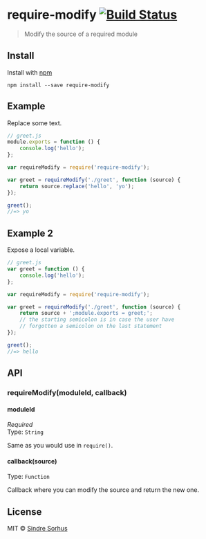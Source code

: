 # require-modify [![Build Status](https://travis-ci.org/sindresorhus/require-modify.png?branch=master)](http://travis-ci.org/sindresorhus/require-modify)

> Modify the source of a required module


## Install

Install with [npm](https://npmjs.org/package/require-modify)

```
npm install --save require-modify
```


## Example

Replace some text.

```js
// greet.js
module.exports = function () {
	console.log('hello');
};
```

```js
var requireModify = require('require-modify');

var greet = requireModify('./greet', function (source) {
	return source.replace('hello', 'yo');
});

greet();
//=> yo
```

## Example 2

Expose a local variable.

```js
// greet.js
var greet = function () {
	console.log('hello');
};
```

```js
var requireModify = require('require-modify');

var greet = requireModify('./greet', function (source) {
	return source + ';module.exports = greet;';
	// the starting semicolon is in case the user have
	// forgotten a semicolon on the last statement
});

greet();
//=> hello
```


## API

### requireModify(moduleId, callback)

#### moduleId

*Required*  
Type: `String`

Same as you would use in `require()`.

#### callback(source)

Type: `Function`

Callback where you can modify the source and return the new one.


## License

MIT © [Sindre Sorhus](http://sindresorhus.com)
